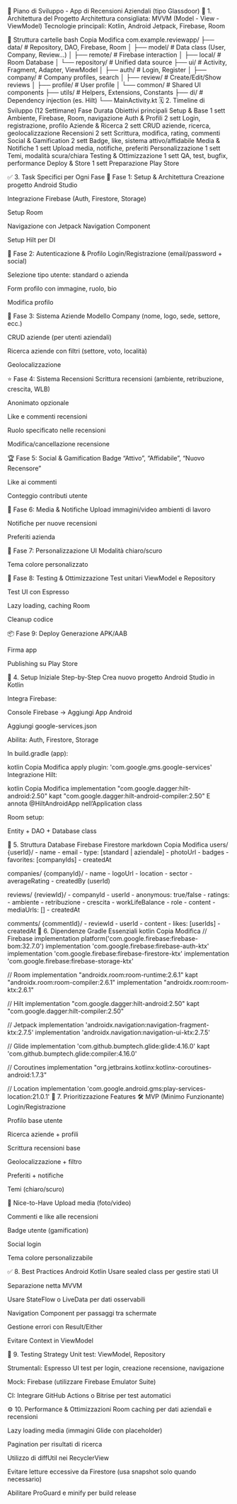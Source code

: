 📱 Piano di Sviluppo - App di Recensioni Aziendali (tipo Glassdoor)
📁 1. Architettura del Progetto
Architettura consigliata: MVVM (Model - View - ViewModel)
Tecnologie principali: Kotlin, Android Jetpack, Firebase, Room

🔧 Struttura cartelle
bash
Copia
Modifica
com.example.reviewapp/
├── data/               # Repository, DAO, Firebase, Room
│   ├── model/          # Data class (User, Company, Review...)
│   ├── remote/         # Firebase interaction
│   ├── local/          # Room Database
│   └── repository/     # Unified data source
├── ui/                 # Activity, Fragment, Adapter, ViewModel
│   ├── auth/           # Login, Register
│   ├── company/        # Company profiles, search
│   ├── review/         # Create/Edit/Show reviews
│   ├── profile/        # User profile
│   └── common/         # Shared UI components
├── utils/              # Helpers, Extensions, Constants
├── di/                 # Dependency injection (es. Hilt)
└── MainActivity.kt
🗓️ 2. Timeline di Sviluppo (12 Settimane)
Fase	Durata	Obiettivi principali
Setup & Base	1 sett	Ambiente, Firebase, Room, navigazione
Auth & Profili	2 sett	Login, registrazione, profilo
Aziende & Ricerca	2 sett	CRUD aziende, ricerca, geolocalizzazione
Recensioni	2 sett	Scrittura, modifica, rating, commenti
Social & Gamification	2 sett	Badge, like, sistema attivo/affidabile
Media & Notifiche	1 sett	Upload media, notifiche, preferiti
Personalizzazione	1 sett	Temi, modalità scura/chiara
Testing & Ottimizzazione	1 sett	QA, test, bugfix, performance
Deploy & Store	1 sett	Preparazione Play Store

✅ 3. Task Specifici per Ogni Fase
🔧 Fase 1: Setup & Architettura
 Creazione progetto Android Studio

 Integrazione Firebase (Auth, Firestore, Storage)

 Setup Room

 Navigazione con Jetpack Navigation Component

 Setup Hilt per DI

👤 Fase 2: Autenticazione & Profilo
 Login/Registrazione (email/password + social)

 Selezione tipo utente: standard o azienda

 Form profilo con immagine, ruolo, bio

 Modifica profilo

🏢 Fase 3: Sistema Aziende
 Modello Company (nome, logo, sede, settore, ecc.)

 CRUD aziende (per utenti aziendali)

 Ricerca aziende con filtri (settore, voto, località)

 Geolocalizzazione

⭐ Fase 4: Sistema Recensioni
 Scrittura recensioni (ambiente, retribuzione, crescita, WLB)

 Anonimato opzionale

 Like e commenti recensioni

 Ruolo specificato nelle recensioni

 Modifica/cancellazione recensione

🏆 Fase 5: Social & Gamification
 Badge “Attivo”, “Affidabile”, “Nuovo Recensore”

 Like ai commenti

 Conteggio contributi utente

📸 Fase 6: Media & Notifiche
 Upload immagini/video ambienti di lavoro

 Notifiche per nuove recensioni

 Preferiti azienda

🎨 Fase 7: Personalizzazione UI
 Modalità chiaro/scuro

 Tema colore personalizzato

🧪 Fase 8: Testing & Ottimizzazione
 Test unitari ViewModel e Repository

 Test UI con Espresso

 Lazy loading, caching Room

 Cleanup codice

📦 Fase 9: Deploy
 Generazione APK/AAB

 Firma app

 Publishing su Play Store

🚀 4. Setup Iniziale Step-by-Step
Crea nuovo progetto Android Studio in Kotlin

Integra Firebase:

Console Firebase → Aggiungi App Android

Aggiungi google-services.json

Abilita: Auth, Firestore, Storage

In build.gradle (app):

kotlin
Copia
Modifica
apply plugin: 'com.google.gms.google-services'
Integrazione Hilt:

kotlin
Copia
Modifica
implementation "com.google.dagger:hilt-android:2.50"
kapt "com.google.dagger:hilt-android-compiler:2.50"
E annota @HiltAndroidApp nell’Application class

Room setup:

Entity + DAO + Database class

🧱 5. Struttura Database Firebase Firestore
markdown
Copia
Modifica
users/
  {userId}/
    - name
    - email
    - type: [standard | aziendale]
    - photoUrl
    - badges
    - favorites: [companyIds]
    - createdAt

companies/
  {companyId}/
    - name
    - logoUrl
    - location
    - sector
    - averageRating
    - createdBy (userId)

reviews/
  {reviewId}/
    - companyId
    - userId
    - anonymous: true/false
    - ratings:
        - ambiente
        - retribuzione
        - crescita
        - workLifeBalance
    - role
    - content
    - mediaUrls: []
    - createdAt

comments/
  {commentId}/
    - reviewId
    - userId
    - content
    - likes: [userIds]
    - createdAt
🧩 6. Dipendenze Gradle Essenziali
kotlin
Copia
Modifica
// Firebase
implementation platform('com.google.firebase:firebase-bom:32.7.0')
implementation 'com.google.firebase:firebase-auth-ktx'
implementation 'com.google.firebase:firebase-firestore-ktx'
implementation 'com.google.firebase:firebase-storage-ktx'

// Room
implementation "androidx.room:room-runtime:2.6.1"
kapt "androidx.room:room-compiler:2.6.1"
implementation "androidx.room:room-ktx:2.6.1"

// Hilt
implementation "com.google.dagger:hilt-android:2.50"
kapt "com.google.dagger:hilt-compiler:2.50"

// Jetpack
implementation 'androidx.navigation:navigation-fragment-ktx:2.7.5'
implementation 'androidx.navigation:navigation-ui-ktx:2.7.5'

// Glide
implementation 'com.github.bumptech.glide:glide:4.16.0'
kapt 'com.github.bumptech.glide:compiler:4.16.0'

// Coroutines
implementation "org.jetbrains.kotlinx:kotlinx-coroutines-android:1.7.3"

// Location
implementation 'com.google.android.gms:play-services-location:21.0.1'
🥇 7. Prioritizzazione Features
🛠️ MVP (Minimo Funzionante)
Login/Registrazione

Profilo base utente

Ricerca aziende + profili

Scrittura recensioni base

Geolocalizzazione + filtro

Preferiti + notifiche

Temi (chiaro/scuro)

🎁 Nice-to-Have
Upload media (foto/video)

Commenti e like alle recensioni

Badge utente (gamification)

Social login

Tema colore personalizzabile

✅ 8. Best Practices Android Kotlin
Usare sealed class per gestire stati UI

Separazione netta MVVM

Usare StateFlow o LiveData per dati osservabili

Navigation Component per passaggi tra schermate

Gestione errori con Result/Either

Evitare Context in ViewModel

🧪 9. Testing Strategy
Unit test: ViewModel, Repository

Strumentali: Espresso UI test per login, creazione recensione, navigazione

Mock: Firebase (utilizzare Firebase Emulator Suite)

CI: Integrare GitHub Actions o Bitrise per test automatici

⚙️ 10. Performance & Ottimizzazioni
Room caching per dati aziendali e recensioni

Lazy loading media (immagini Glide con placeholder)

Pagination per risultati di ricerca

Utilizzo di diffUtil nei RecyclerView

Evitare letture eccessive da Firestore (usa snapshot solo quando necessario)

Abilitare ProGuard e minify per build release

